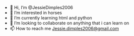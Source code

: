 - 👋 Hi, I’m @JessieDimples2006
- 👀 I’m interested in horses
- 🌱 I’m currently learning html and python
- 💞️ I’m looking to collaborate on anything that i can learn on
- 📫 How to reach me Jessie.dimples2006@gmail.com

<!---
JessieDimples2006/JessieDimples2006 is a ✨ special ✨ repository because its `README.md` (this file) appears on your GitHub profile.
You can click the Preview link to take a look at your changes.
--->
